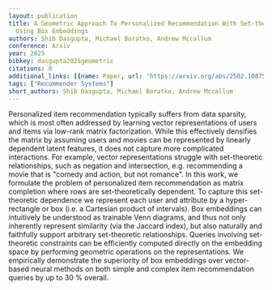 ```yaml
---
layout: publication
title: A Geometric Approach To Personalized Recommendation With Set-theoretic Constraints
  Using Box Embeddings
authors: Shib Dasgupta, Michael Boratko, Andrew Mccallum
conference: Arxiv
year: 2025
bibkey: dasgupta2025geometric
citations: 0
additional_links: [{name: Paper, url: 'https://arxiv.org/abs/2502.10875'}]
tags: ["Recommender Systems"]
short_authors: Shib Dasgupta, Michael Boratko, Andrew Mccallum
---
```

Personalized item recommendation typically suffers from data sparsity, which
is most often addressed by learning vector representations of users and items
via low-rank matrix factorization. While this effectively densifies the matrix
by assuming users and movies can be represented by linearly dependent latent
features, it does not capture more complicated interactions. For example,
vector representations struggle with set-theoretic relationships, such as
negation and intersection, e.g. recommending a movie that is "comedy and
action, but not romance". In this work, we formulate the problem of
personalized item recommendation as matrix completion where rows are
set-theoretically dependent. To capture this set-theoretic dependence we
represent each user and attribute by a hyper-rectangle or box (i.e. a Cartesian
product of intervals). Box embeddings can intuitively be understood as
trainable Venn diagrams, and thus not only inherently represent similarity (via
the Jaccard index), but also naturally and faithfully support arbitrary
set-theoretic relationships. Queries involving set-theoretic constraints can be
efficiently computed directly on the embedding space by performing geometric
operations on the representations. We empirically demonstrate the superiority
of box embeddings over vector-based neural methods on both simple and complex
item recommendation queries by up to 30 % overall.